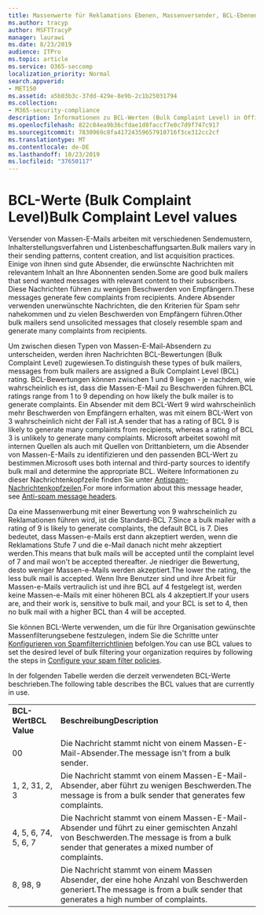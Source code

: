 ```yaml
---
title: Massenwerte für Reklamations Ebenen, Massenversender, BCL-Ebenen, Funktionsweise von BCL, BCL-Bewertungen, Antispam, Antispam-Header, Massen-e-Mail-Filterung, Massen-e-Mail-Stopp
ms.author: tracyp
author: MSFTTracyP
manager: laurawi
ms.date: 8/23/2019
audience: ITPro
ms.topic: article
ms.service: O365-seccomp
localization_priority: Normal
search.appverid:
- MET150
ms.assetid: a5b03b3c-37dd-429e-8e9b-2c1b25031794
ms.collection:
- M365-security-compliance
description: Informationen zu BCL-Werten (Bulk Complaint Level) in Office 365.
ms.openlocfilehash: 822c84ea9b36cfdae1d8faccf7e0c7d9f747c917
ms.sourcegitcommit: 7830969c8fa41724359657910716f3ce312cc2cf
ms.translationtype: MT
ms.contentlocale: de-DE
ms.lasthandoff: 10/23/2019
ms.locfileid: "37650117"
---
```

# <a name="bulk-complaint-level-values"></a><span data-ttu-id="92f5f-103">BCL-Werte (Bulk Complaint Level)</span><span class="sxs-lookup"><span data-stu-id="92f5f-103">Bulk Complaint Level values</span></span>

<span data-ttu-id="92f5f-104">Versender von Massen-E-Mails arbeiten mit verschiedenen Sendemustern, Inhalterstellungsverfahren und Listenbeschaffungsarten.</span><span class="sxs-lookup"><span data-stu-id="92f5f-104">Bulk mailers vary in their sending patterns, content creation, and list acquisition practices.</span></span> <span data-ttu-id="92f5f-105">Einige von ihnen sind gute Absender, die erwünschte Nachrichten mit relevantem Inhalt an Ihre Abonnenten senden.</span><span class="sxs-lookup"><span data-stu-id="92f5f-105">Some are good bulk mailers that send wanted messages with relevant content to their subscribers.</span></span> <span data-ttu-id="92f5f-106">Diese Nachrichten führen zu wenigen Beschwerden von Empfängern.</span><span class="sxs-lookup"><span data-stu-id="92f5f-106">These messages generate few complaints from recipients.</span></span> <span data-ttu-id="92f5f-107">Andere Absender verwenden unerwünschte Nachrichten, die den Kriterien für Spam sehr nahekommen und zu vielen Beschwerden von Empfängern führen.</span><span class="sxs-lookup"><span data-stu-id="92f5f-107">Other bulk mailers send unsolicited messages that closely resemble spam and generate many complaints from recipients.</span></span>

<span data-ttu-id="92f5f-108">Um zwischen diesen Typen von Massen-E-Mail-Absendern zu unterscheiden, werden ihren Nachrichten BCL-Bewertungen (Bulk Complaint Level) zugewiesen.</span><span class="sxs-lookup"><span data-stu-id="92f5f-108">To distinguish these types of bulk mailers, messages from bulk mailers are assigned a Bulk Complaint Level (BCL) rating.</span></span> <span data-ttu-id="92f5f-109">BCL-Bewertungen können zwischen 1 und 9 liegen - je nachdem, wie wahrscheinlich es ist, dass die Massen-E-Mail zu Beschwerden führen.</span><span class="sxs-lookup"><span data-stu-id="92f5f-109">BCL ratings range from 1 to 9 depending on how likely the bulk mailer is to generate complaints.</span></span> <span data-ttu-id="92f5f-110">Ein Absender mit dem BCL-Wert 9 wird wahrscheinlich mehr Beschwerden von Empfängern erhalten, was mit einem BCL-Wert von 3 wahrscheinlich nicht der Fall ist.</span><span class="sxs-lookup"><span data-stu-id="92f5f-110">A sender that has a rating of BCL 9 is likely to generate many complaints from recipients, whereas a rating of BCL 3 is unlikely to generate many complaints.</span></span> <span data-ttu-id="92f5f-111">Microsoft arbeitet sowohl mit internen Quellen als auch mit Quellen von Drittanbietern, um die Absender von Massen-E-Mails zu identifizieren und den passenden BCL-Wert zu bestimmen.</span><span class="sxs-lookup"><span data-stu-id="92f5f-111">Microsoft uses both internal and third-party sources to identify bulk mail and determine the appropriate BCL.</span></span> <span data-ttu-id="92f5f-112">Weitere Informationen zu dieser Nachrichtenkopfzeile finden Sie unter [Antispam-Nachrichtenkopfzeilen](anti-spam-message-headers.md).</span><span class="sxs-lookup"><span data-stu-id="92f5f-112">For more information about this message header, see [Anti-spam message headers](anti-spam-message-headers.md).</span></span>

<span data-ttu-id="92f5f-113">Da eine Massenwerbung mit einer Bewertung von 9 wahrscheinlich zu Reklamationen führen wird, ist die Standard-BCL 7.</span><span class="sxs-lookup"><span data-stu-id="92f5f-113">Since a bulk mailer with a rating of 9 is likely to generate complaints, the default BCL is 7.</span></span> <span data-ttu-id="92f5f-114">Dies bedeutet, dass Massen-e-Mails erst dann akzeptiert werden, wenn die Reklamations Stufe 7 und die e-Mail danach nicht mehr akzeptiert werden.</span><span class="sxs-lookup"><span data-stu-id="92f5f-114">This means that bulk mails will be accepted until the complaint level of 7 and mail won't be accepted thereafter.</span></span> <span data-ttu-id="92f5f-115">Je niedriger die Bewertung, desto weniger Massen-e-Mails werden akzeptiert.</span><span class="sxs-lookup"><span data-stu-id="92f5f-115">The lower the rating, the less bulk mail is accepted.</span></span> <span data-ttu-id="92f5f-116">Wenn Ihre Benutzer sind und ihre Arbeit für Massen-e-Mails vertraulich ist und ihre BCL auf 4 festgelegt ist, werden keine Massen-e-Mails mit einer höheren BCL als 4 akzeptiert.</span><span class="sxs-lookup"><span data-stu-id="92f5f-116">If your users are, and their work is, sensitive to bulk mail, and your BCL is set to 4, then no bulk mail with a higher BCL than 4 will be accepted.</span></span>

<span data-ttu-id="92f5f-117">Sie können BCL-Werte verwenden, um die für Ihre Organisation gewünschte Massenfilterungsebene festzulegen, indem Sie die Schritte unter [Konfigurieren von Spamfilterrichtlinien](configure-your-spam-filter-policies.md) befolgen.</span><span class="sxs-lookup"><span data-stu-id="92f5f-117">You can use BCL values to set the desired level of bulk filtering your organization requires by following the steps in [Configure your spam filter policies](configure-your-spam-filter-policies.md).</span></span>

<span data-ttu-id="92f5f-118">In der folgenden Tabelle werden die derzeit verwendeten BCL-Werte beschrieben.</span><span class="sxs-lookup"><span data-stu-id="92f5f-118">The following table describes the BCL values that are currently in use.</span></span>

|||
|:-----|:-----|
|<span data-ttu-id="92f5f-119">**BCL-Wert**</span><span class="sxs-lookup"><span data-stu-id="92f5f-119">**BCL Value**</span></span>|<span data-ttu-id="92f5f-120">**Beschreibung**</span><span class="sxs-lookup"><span data-stu-id="92f5f-120">**Description**</span></span>|
|<span data-ttu-id="92f5f-121">0</span><span class="sxs-lookup"><span data-stu-id="92f5f-121">0</span></span>|<span data-ttu-id="92f5f-122">Die Nachricht stammt nicht von einem Massen-E-Mail-Absender.</span><span class="sxs-lookup"><span data-stu-id="92f5f-122">The message isn't from a bulk sender.</span></span>|
|<span data-ttu-id="92f5f-123">1, 2, 3</span><span class="sxs-lookup"><span data-stu-id="92f5f-123">1, 2, 3</span></span>|<span data-ttu-id="92f5f-124">Die Nachricht stammt von einem Massen-E-Mail-Absender, aber führt zu wenigen Beschwerden.</span><span class="sxs-lookup"><span data-stu-id="92f5f-124">The message is from a bulk sender that generates few complaints.</span></span>|
|<span data-ttu-id="92f5f-125">4, 5, 6, 7</span><span class="sxs-lookup"><span data-stu-id="92f5f-125">4, 5, 6, 7</span></span>|<span data-ttu-id="92f5f-126">Die Nachricht stammt von einem Massen-E-Mail-Absender und führt zu einer gemischten Anzahl von Beschwerden.</span><span class="sxs-lookup"><span data-stu-id="92f5f-126">The message is from a bulk sender that generates a mixed number of complaints.</span></span>|
|<span data-ttu-id="92f5f-127">8, 9</span><span class="sxs-lookup"><span data-stu-id="92f5f-127">8, 9</span></span>|<span data-ttu-id="92f5f-128">Die Nachricht stammt von einem Massen Absender, der eine hohe Anzahl von Beschwerden generiert.</span><span class="sxs-lookup"><span data-stu-id="92f5f-128">The message is from a bulk sender that generates a high number of complaints.</span></span>|
